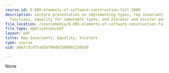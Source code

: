 ```yaml
---
course_id: 6-005-elements-of-software-construction-fall-2008
description: Lecture presentation on implementing types, rep invariants and abstraction
  functions, equality for immutable types, and Iterator and Visitor patterns.
file_location: /coursemedia/6-005-elements-of-software-construction-fall-2008/a0efc3cdf5a92b700db73090bf2365d8_MIT6_005f08_lec14.pdf
file_type: application/pdf
layout: pdf
title: Rep Invariants, Equality, Visitors
type: course
uid: a0efc3cdf5a92b700db73090bf2365d8

---
```

None
